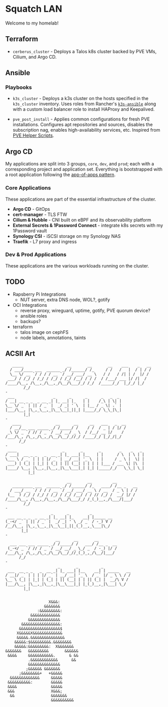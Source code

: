 # Squatch LAN

Welcome to my homelab!

## Terraform

- `cerberus_cluster` - Deploys a Talos k8s cluster backed by PVE VMs, Cilium, and Argo CD.

## Ansible

### Playbooks

- `k3s_cluster` - Deploys a k3s cluster on the hosts specified in the `k3s_cluster` inventory.
  Uses roles from Rancher's [`k3s-ansible`](https://github.com/k3s-io/k3s-ansible) along with a custom load balancer role to install HAProxy and Keepalived.

- `pve_post_install` - Applies common configurations for fresh PVE installations.
  Configures apt repositories and sources, disables the subscription nag, enables high-availability services, etc.
  Inspired from [PVE Helper Scripts](https://community-scripts.github.io/ProxmoxVE/scripts?id=post-pve-install).

## Argo CD

My applications are split into 3 groups, `core`, `dev`, and `prod`; each with a corresponding project and application set.
Everything is bootstrapped with a root application following the [app-of-apps pattern](https://argo-cd.readthedocs.io/en/stable/operator-manual/cluster-bootstrapping/).

### Core Applications

These applications are part of the essential infrastructure of the cluster. 

- **Argo CD** - GitOps
- **cert-manager** - TLS FTW
- **Cilium & Hubble** - CNI built on eBPF and its observability platform
- **External Secrets & 1Password Connect** - integrate k8s secrets with my 1Password vault
- **Synology CSI** - iSCSI storage on my Synology NAS
- **Traefik** - L7 proxy and ingress

### Dev & Prod Applications

These applications are the various workloads running on the cluster.

## TODO

- Rapsberry Pi Integrations
  - NUT server, extra DNS node, WOL?, gotify
- OCI Integrations
  - reverse proxy, wireguard, uptime, gotify, PVE quorum device?
  - ansible roles
  - backups?
- terraform
  - talos image on cephFS
  - node labels, annotations, taints

## ACSII Art

```
   _____                   __       __       __    ___    _   __
  / ___/____ ___  ______ _/ /______/ /_     / /   /   |  / | / /
  \__ \/ __ `/ / / / __ `/ __/ ___/ __ \   / /   / /| | /  |/ / 
 ___/ / /_/ / /_/ / /_/ / /_/ /__/ / / /  / /___/ ___ |/ /|  /  
/____/\__, /\__,_/\__,_/\__/\___/_/ /_/  /_____/_/  |_/_/ |_/   
        /_/                                                     
-
 ___                 _      _      _      _   _  _ 
/ __| __ _ _  _ __ _| |_ __| |_   | |    /_\ | \| |
\__ \/ _` | || / _` |  _/ _| ' \  | |__ / _ \| .` |
|___/\__, |\_,_\__,_|\__\__|_||_| |____/_/ \_\_|\_|
        |_|                                        
-
   ____               __      __     __   ___   _  __
  / __/__ ___ _____ _/ /_____/ /    / /  / _ | / |/ /
 _\ \/ _ `/ // / _ `/ __/ __/ _ \  / /__/ __ |/    / 
/___/\_, /\_,_/\_,_/\__/\__/_//_/ /____/_/ |_/_/|_/  
      /_/                                            
-
 ____                    _       _       _        _    _   _ 
/ ___|  __ _ _   _  __ _| |_ ___| |__   | |      / \  | \ | |
\___ \ / _` | | | |/ _` | __/ __| '_ \  | |     / _ \ |  \| |
 ___) | (_| | |_| | (_| | || (__| | | | | |___ / ___ \| |\  |
|____/ \__, |\__,_|\__,_|\__\___|_| |_| |_____/_/   \_\_| \_|
          |_|                                                
```

```
                           __       __         __         
   _________ ___  ______ _/ /______/ /_   ____/ /__ _   __
  / ___/ __ `/ / / / __ `/ __/ ___/ __ \ / __  / _ \ | / /
 (__  ) /_/ / /_/ / /_/ / /_/ /__/ / / // /_/ /  __/ |/ / 
/____/\__, /\__,_/\__,_/\__/\___/_/ /_(_)__,_/\___/|___/  
        /_/                                               
-
                    _      _         _         
 ___ __ _ _  _ __ _| |_ __| |_    __| |_____ __
(_-</ _` | || / _` |  _/ _| ' \ _/ _` / -_) V /
/__/\__, |\_,_\__,_|\__\__|_||_(_)__,_\___|\_/ 
       |_|                                     
-
                      __      __       __        
  ___ ___ ___ _____ _/ /_____/ /   ___/ /__ _  __
 (_-</ _ `/ // / _ `/ __/ __/ _ \_/ _  / -_) |/ /
/___/\_, /\_,_/\_,_/\__/\__/_//_(_)_,_/\__/|___/ 
      /_/                                        
-
                       _       _          _            
 ___  __ _ _   _  __ _| |_ ___| |__    __| | _____   __
/ __|/ _` | | | |/ _` | __/ __| '_ \  / _` |/ _ \ \ / /
\__ \ (_| | |_| | (_| | || (__| | | || (_| |  __/\ V / 
|___/\__, |\__,_|\__,_|\__\___|_| |_(_)__,_|\___| \_/  
        |_|                                            
```

```

                   X&&&:        
                 &&&&&&&        
              :&&&&&&&&&:       
           &&&&&&&&&&&&&        
          &&&&&&&&&&&&&&        
       &&&&&&&&&&&&&&&&&:       
      &&&&&&&&&&&&&&&&&&$       
     X&&&&&X&&&&&&&&&&&&&       
     &&&&&.&&&&&&&&&&&&&&&      
    &&&&&:$&&&&&&&&&.&&&&&&&&   
    &&&&&:&&&&&&&&&:  X&&&&&&&  
&&&&&&&   &&&&&&&&&       &&&&&&
 &&&&     &&&&&&&&&&&.      & &&
          .&&&&&&&&&&&&      && 
          &&&&&&&&&&&&&&        
         ;&&&&&& &&&&&&&        
      ;&&&&&&&&+   +&&&&&       
  &&&&&&&&&&&&&     &&&&&       
 &&&&&&&&&&:        &&&&&       
 &&&&               &&&&&       
 &&&                X&&&;       
  &&                &&&&&&&     
                    &&&&&&&&&&  

```

